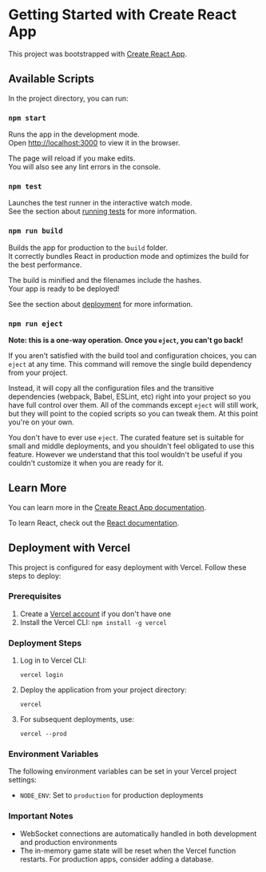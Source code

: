 # Getting Started with Create React App

This project was bootstrapped with [Create React App](https://github.com/facebook/create-react-app).

## Available Scripts

In the project directory, you can run:

### `npm start`

Runs the app in the development mode.\
Open [http://localhost:3000](http://localhost:3000) to view it in the browser.

The page will reload if you make edits.\
You will also see any lint errors in the console.

### `npm test`

Launches the test runner in the interactive watch mode.\
See the section about [running tests](https://facebook.github.io/create-react-app/docs/running-tests) for more information.

### `npm run build`

Builds the app for production to the `build` folder.\
It correctly bundles React in production mode and optimizes the build for the best performance.

The build is minified and the filenames include the hashes.\
Your app is ready to be deployed!

See the section about [deployment](https://facebook.github.io/create-react-app/docs/deployment) for more information.

### `npm run eject`

**Note: this is a one-way operation. Once you `eject`, you can't go back!**

If you aren't satisfied with the build tool and configuration choices, you can `eject` at any time. This command will remove the single build dependency from your project.

Instead, it will copy all the configuration files and the transitive dependencies (webpack, Babel, ESLint, etc) right into your project so you have full control over them. All of the commands except `eject` will still work, but they will point to the copied scripts so you can tweak them. At this point you're on your own.

You don't have to ever use `eject`. The curated feature set is suitable for small and middle deployments, and you shouldn't feel obligated to use this feature. However we understand that this tool wouldn't be useful if you couldn't customize it when you are ready for it.

## Learn More

You can learn more in the [Create React App documentation](https://facebook.github.io/create-react-app/docs/getting-started).

To learn React, check out the [React documentation](https://reactjs.org/).

## Deployment with Vercel

This project is configured for easy deployment with Vercel. Follow these steps to deploy:

### Prerequisites

1. Create a [Vercel account](https://vercel.com/signup) if you don't have one
2. Install the Vercel CLI: `npm install -g vercel`

### Deployment Steps

1. Log in to Vercel CLI:
   ```
   vercel login
   ```

2. Deploy the application from your project directory:
   ```
   vercel
   ```

3. For subsequent deployments, use:
   ```
   vercel --prod
   ```

### Environment Variables

The following environment variables can be set in your Vercel project settings:

- `NODE_ENV`: Set to `production` for production deployments

### Important Notes

- WebSocket connections are automatically handled in both development and production environments
- The in-memory game state will be reset when the Vercel function restarts. For production apps, consider adding a database.
